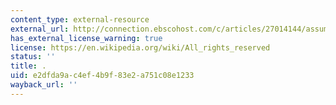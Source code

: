 ```yaml
---
content_type: external-resource
external_url: http://connection.ebscohost.com/c/articles/27014144/assuming-costs-war-events-elites-american-public-support-military-conflict
has_external_license_warning: true
license: https://en.wikipedia.org/wiki/All_rights_reserved
status: ''
title: .
uid: e2dfda9a-c4ef-4b9f-83e2-a751c08e1233
wayback_url: ''
---
```

